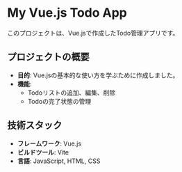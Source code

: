 # My Vue.js Todo App

このプロジェクトは、Vue.jsで作成したTodo管理アプリです。

## プロジェクトの概要

- **目的**: Vue.jsの基本的な使い方を学ぶために作成しました。
- **機能**:
  - Todoリストの追加、編集、削除
  - Todoの完了状態の管理

## 技術スタック

- **フレームワーク**: Vue.js
- **ビルドツール**: Vite
- **言語**: JavaScript, HTML, CSS
